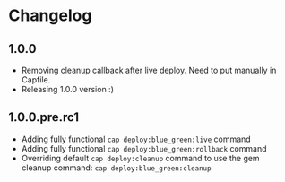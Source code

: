 # Changelog

## 1.0.0

  - Removing cleanup callback after live deploy. Need to put manually in Capfile.
  - Releasing 1.0.0 version :)

## 1.0.0.pre.rc1

  - Adding fully functional ```cap deploy:blue_green:live``` command
  - Adding fully functional ```cap deploy:blue_green:rollback``` command
  - Overriding default ```cap deploy:cleanup``` command to use the gem cleanup command: ```cap deploy:blue_green:cleanup```
